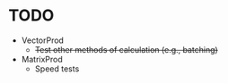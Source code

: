 # TODO

- VectorProd
  - ~~Test other methods of calculation (e.g., batching)~~
- MatrixProd
  - Speed tests
